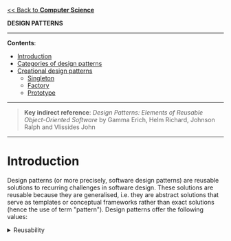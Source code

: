 [<< Back to **Computer Science**](https://pranigopu.github.io/computer-science)

**DESIGN PATTERNS**

---

**Contents**:

- [Introduction](#introduction)
- [Categories of design patterns](#categories-of-design-patterns)
- [Creational design patterns](#creational-design-patterns)
  - [Singleton](#singleton)
  - [Factory](#factory)
  - [Prototype](#prototype)

---

> **Key indirect reference**: _Design Patterns: Elements of Reusable Object-Oriented Software_ by Gamma Erich, Helm Richard, Johnson Ralph and Vlissides John

---

# Introduction
Design patterns (or more precisely, software design patterns) are reusable solutions to recurring challenges in software design. These solutions are reusable because they are generalised, i.e. they are abstract solutions that serve as templates or conceptual frameworks rather than exact solutions (hence the use of term "pattern"). Design patterns offer the following values:

<details><summary>Reusability</summary>Design patterns are reusable solutions to common problems, reducing the need to rediscover solutions/solution components and promoting code reuse.<details>

<details><summary>Flexibility</summary>Being generalised, design patterns are adaptable and can be tailored to specific requirements.</details>

<details><summary>Communication</summary>Design patterns establish a shared language among developers, improving communication and collaboration.</details>

<details><summary>Maintainability</summary>Design patterns conceptually integrate and help organise various parts of a solution, which can lead to code that is easier to understand, modify and extend over time, thus making it more maintainable.</details>

> **Reference**: [_Software Design Patterns 101: A Beginner's Guide_ by Digicore from **Medium.com**](https://medium.com/@digicore/software-design-patterns-101-a-beginners-guide-c6860ef8bb63)

# Categories of design patterns
<details><summary>Creational</summary>Patterns for object creation (i.e. class instantiation).</details>

<details><summary>Structural</summary>Patterns for object implementation (i.e. use of class features and functions).</details>

<details><summary>Behavioural</sumamry>Patterns for object interaction (e.g. communication, management, etc.).</details>

> **References**:
>
> - [_Gangs of Four (GoF) Design Patterns_ by Pankaj from **DigitalOcean.com**](https://www.digitalocean.com/community/tutorials/gangs-of-four-gof-design-patterns) <br> **NOTE**: _"Gangs of Four" should be "Gang of Four"._

# Creational design patterns
## Singleton
The singleton pattern is a pattern wherein a class has only one instance, provides an easy point of access to it and restricts the creation of more than one instance. Examples of use cases: logging (where there exists a single instance of a logger, so that all logs are held in one space), device drivers (i.e. a computer program, which controls or operates a particular type of device that is attached to the computer; reference: [_Device Drivers_ **TeachComputerScience.com**](https://teachcomputerscience.com/device-drivers)), caching (where there exists a single instance of a cache manager, so that there are no conflicts in memory reads and writes), etc.

A singleton design pattern has two broad implementation approaches: (1) eager initalisation and (2) lazy initialisation. In eager initialisation, a class is instantiated as soon as it is loaded by the system during runtime; this can be useful if the object is expected to be used frequently. In lazy initialisation, a class is instantiated only when required during runtime; this can be useful in saving memory and improving the overall performance of the program.

> **References**:
>
> - [_Java Singleton Design Pattern Best Practices with Examples_ by Pankaj and Bradley Kouchi from **DigitalOcean.com**](https://www.digitalocean.com/community/tutorials/java-singleton-design-pattern-best-practices-examples)
> - [_Singleton design pattern in Java_ from **javapoint.com**](https://www.javatpoint.com/singleton-design-pattern-in-java)

## Factory
A design pattern that abstracts the instantiation of objects through a factory method, i.e. it is a design pattern that enables the creation of the required objects without specifying the required classes. The factory method identifies and instantiates the required class based on a set of conditions or parameters passed to it by the client code (i.e. the program or program component that requests the class instantiation).

> **References**:
>
> - [_From Concept to Creation: Understanding Factory Design_ by Avinash Tingre from **Medium.com**](https://medium.com/javarevisited/design-patterns-101-an-introduction-to-factory-1929a5d124af)
> - [_Factory method pattern_ from **Wikipedia**](https://en.wikipedia.org/wiki/Factory_method_pattern)

## Prototype
A design pattern consisting of the cloning of an existing object instead of creating new one such that the cloned object can also be customised. This pattern is useful if the cost of creating a new object is resource intensive. Some advantages of this pattern are given below:

- Reduced need for subclassing
- Avoids the complexity of class instantiation
- Hence, new objects can be obtained without knowing the class
- Objects can be easily added and removed in runtime

Hence, we see that this design pattern lets us copy existing objects without making our code dependent on their classes, since we are not instantiating any class when copying and modifying the objects. Evidently, prototyping is a practical alternative to cases where we may otherwise need to use subclasses, since prototyping copies and modifies existing objects that are similar to the desired object.

> **References**:
>
> - [_Prototype Design Pattern_ from **javapoint.com**](https://www.javatpoint.com/prototype-design-pattern)
> - [_Prototype_ from **refactoring.guru**](https://refactoring.guru/design-patterns/prototype)
> - [_Prototype Design Pattern in Java_ by Pankaj from **DigitalOcean.com**](https://www.digitalocean.com/community/tutorials/prototype-design-pattern-in-java)